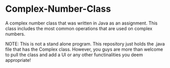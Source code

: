 # Complex-Number-Class
A complex number class that was written in Java as an assignment. This class includes the most common operations that are used on complex numbers. 

NOTE: This is not a stand alone program. This repository just holds the .java file that has the Complex class. However, you guys are more than welcome to pull the class and add a UI or any other functinalities you deem appropriate! 
